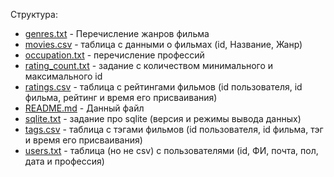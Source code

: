 Структура:
- [genres.txt](genres.txt) - Перечисление жанров фильма
- [movies.csv](movies.csv) - таблица с данными о фильмах (id, Название, Жанр)
- [occupation.txt](occupation.txt) - перечисление профессий
- [rating_count.txt](rating_count.txt) - задание с количеством минимального и максимального id
- [ratings.csv](ratings.csv) - таблица с рейтингами фильмов (id пользователя, id фильма, рейтинг и время его присваивания)
- [README.md](README.md) - Данный файл
- [sqlite.txt](sqlite.txt) - задание про sqlite (версия и режимы вывода данных)
- [tags.csv](tags.csv) - таблица с тэгами фильмов (id пользователя, id фильма, тэг и время его присваивания)
- [users.txt](users.txt) - таблица (но не csv) с пользователями (id, ФИ, почта, пол, дата и профессия)